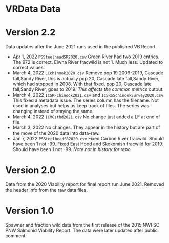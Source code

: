 # VRData Data

# Version 2.2

Data updates after the June 2021 runs used in the published VB Report.

* Apr 1, 2022 `PSSteelheadSR2020.csv` Green River had two 2019 entries. The 972 is correct. Elwha River fracwild is not 1. Much less. Updated to correct values.
* March 4, 2022 `LCchinook2020.csv` Remove pop 19 2009-2019, Cascade fall,Sandy River, this is actually pop 20, Cascade late fall,Sandy River, which had stopped in 2008. With that fixed, pop 20, Cascade late fall,Sandy River, goes to 2019. *This affects the common metrics* output.
* March 4, 2022 `ICSRFchinook2021.csv` and `ICSRSSchinookSurvey2020.csv` This fixed a metadata issue. The series column has the filename. Not used in analyses but helps us keep track of files. The series was changing instead of staying the same.
* March 4, 2022 `ICMCsthd2021.csv` No change just added a LF at end of file.
* March 3, 2022 No changes. They appear in the history but are part of the move of the 2020 data into data-raw.
* Jan 7, 2022 `PSSteelheadSR2020.csv` Fixed Carbon River fracwild. Should have been 1 not -99. Fixed East Hood and Skokomish fracwild for 2019. Should have been 1 not -99. *Note not in history for repo.*

# Version 2.0

Data from the 2020 Viability report for final report run June 2021. Removed the header info from the raw data files.


# Version 1.0

Spawner and fraction wild data from the first release of the 2015 NWFSC PNW Salmonid Viability Report. The data were later updated after public comment.

